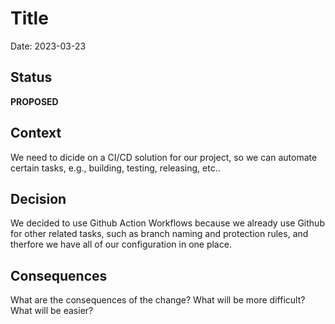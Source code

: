 # Title

Date: 2023-03-23

## Status

__PROPOSED__

## Context

We need to dicide on a CI/CD solution for our project, so we can automate certain tasks, e.g., building, testing, releasing, etc..

## Decision

We decided to use Github Action Workflows because we already use Github for other related tasks, such as branch naming and protection rules, and therfore we have all of our configuration in one place.

## Consequences

What are the consequences of the change? What will be more difficult? What will be easier?
